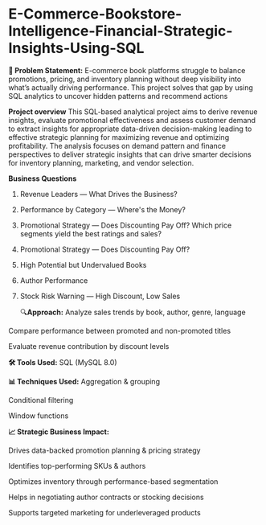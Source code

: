 # E-Commerce-Bookstore-Intelligence-Financial-Strategic-Insights-Using-SQL

**🧩 Problem Statement:**
E-commerce book platforms struggle to balance promotions, pricing, and inventory planning without deep visibility into what’s actually driving performance. This project solves that gap by using SQL analytics to uncover hidden patterns and recommend actions

**Project overview**
This SQL-based analytical project aims to derive revenue insights, evaluate promotional effectiveness and assess customer demand to extract insights for appropriate data-driven decision-making leading to effective strategic planning for maximizing revenue and optimizing profitability. The analysis focuses on demand pattern and finance perspectives to deliver strategic insights that can drive smarter decisions for inventory planning, marketing, and vendor selection.

**Business Questions**

1. Revenue Leaders — What Drives the Business?
2. Performance by Category — Where's the Money?
3. Promotional Strategy — Does Discounting Pay Off? Which price segments yield the best ratings and sales?
4. Promotional Strategy — Does Discounting Pay Off?
5. High Potential but Undervalued Books
6. Author Performance
7. Stock Risk Warning — High Discount, Low Sales

   🔍**Approach:**
Analyze sales trends by book, author, genre, language

Compare performance between promoted and non-promoted titles

Evaluate revenue contribution by discount levels

**🛠️ Tools Used:**
SQL (MySQL 8.0)

**📊 Techniques Used:**
Aggregation & grouping

Conditional filtering

Window functions

**📈 Strategic Business Impact:**

Drives data-backed promotion planning & pricing strategy

Identifies top-performing SKUs & authors

Optimizes inventory through performance-based segmentation

Helps in negotiating author contracts or stocking decisions

Supports targeted marketing for underleveraged products

